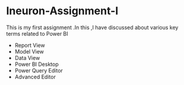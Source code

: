 # Ineuron-Assignment-I
This is my first assignment .In this ,I have discussed about various key terms related to Power BI
* Report View
* Model View
* Data View
* Power BI Desktop
* Power Query Editor
* Advanced Editor
